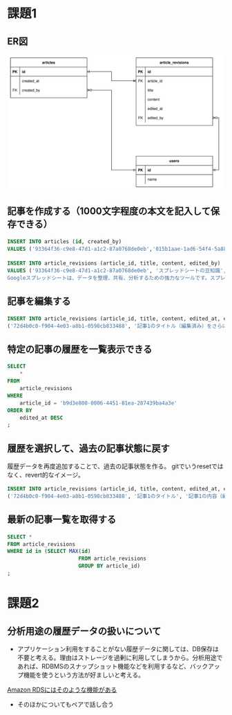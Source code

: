 # 課題1

## ER図

<img src="./images/DBモデリング5.drawio.svg">

## 記事を作成する（1000文字程度の本文を記入して保存できる）

```sql
INSERT INTO articles (id, created_by)
VALUES ('93364f36-c9e8-47d1-a1c2-87a0768de0eb','015b1aae-1ad6-54f4-5a88-7f7d85bc298f');

INSERT INTO article_revisions (article_id, title, content, edited_by)
VALUES ('93364f36-c9e8-47d1-a1c2-87a0768de0eb', 'スプレッドシートの豆知識', '
Googleスプレッドシートは、データを整理、共有、分析するための強力なツールです。スプレッドシートにデータを入力すると、そのデータを使って複雑な計算を行うことができます。スプレッドシートを開くと、新しいシートにすぐにアクセスできます。また、データをグラフやチャートなどの可視化することもできます。スプレッドシートは、共有したり、他のサービスと連携したり、他の人と共有したりすることができます。さらに、複数の人が同じデータを共有しながら作業を行えるように設計されています。Googleスプレッドシートを使うと、データを整理、共有、分析することができます。また、複数の人が同じデータを共有しながら作業を行えるようになります。さらに、データを可視化することもできます。Googleスプレッドシートはまた、他のサービスと連携したり、他の人と共有したりすることもできます。Googleスプレッドシートを使えば、データを簡単に整理、共有、分析することができます。また、他のサービスとの連携や他の人との共有も可能です。Googleスプレッドシートは、データを整理、共有、分析するのに最適なツールです。データをグラフやチャートなどの可視化することも可能なので、データをより分かりやすくすることができます。Googleスプレッドシートは、複数の人が同じデータを共有しながら作業を行うのに最適なツールです。他のサービスとの連携や他の人との共有も可能なので、協力しながら作業を行うことができます。Googleスプレッドシートを使えば、データの入力、整理、共有、分析、可視化などを簡単に行うことができます。Googleスプレッドシートは、データ管理や作業の効率化のために役立つツールです。Googleスプレッドシートを使えば、複雑なデータを整理、共有、分析、可視化することができます。また、他のサービスとの連携や他の人との共有も可能なので、協力しながら作業を行うことが可能です。Googleスプレッドシートを活用すれば、データの記録、整理、共有、分析、可視化などを行うことができます。このツールを使えば、データを効率よく管理し、分析して洞察を得ることができます。 Googleスプレッドシートは、データを管理したり、共有したり、可視化したりするのに便利なツールです。その他の便利な機能として、複数の人が同時に作業を行えるようになり、他のサービスとの連携や他の人との共有も可能になりました。Googleスプレッドシートを使えば、データを整理、共有、分析、可視化することができます。また、複数の人が同時に作業を行うことも可能です。さらに、他のサービスとの連携や他の人との共有も可能なので、より効率的な作業が可能になります。Googleスプレッドシートは、データを整理、共有、分析、可視化するのに最適なツールです。他の人と共有したり、他のサービスと連携したりすることも可能です。Googleスプレッドシートを活用すれば、データを効率的に管理し、分析して洞察を得ることができます。ぜひ、Googleスプレッドシートを使って、データを整理、共有、分析、可視化することで作業の効率化を図ってみてください！', '015b1aae-1ad6-54f4-5a88-7f7d85bc298f');
```

## 記事を編集する

```sql
INSERT INTO article_revisions (article_id, title, content, edited_at, edited_by) VALUES 
('72d4b0c0-f904-4e03-a8b1-0598cb833488', '記事1のタイトル（編集済み）をさらに編集', '記事1の内容（編集済み）をさらに編集', '2023-02-05 15:00:00', '015b1aae-1ad6-54f4-5a88-7f7d85bc298f');
```

## 特定の記事の履歴を一覧表示できる

```sql
SELECT
    *
FROM
    article_revisions
WHERE
    article_id = 'b9d3e800-0006-4451-81ea-287439ba4a3e'
ORDER BY
    edited_at DESC
;
```


## 履歴を選択して、過去の記事状態に戻す
履歴データを再度追加することで、過去の記事状態を作る。
gitでいうresetではなく、revert的なイメージ。

```sql
INSERT INTO article_revisions (article_id, title, content, edited_at, edited_by) VALUES 
('72d4b0c0-f904-4e03-a8b1-0598cb833488', '記事1のタイトル', '記事1の内容（編集済み）をさらに編集', '2023-02-06 15:00:00', '015b1aae-1ad6-54f4-5a88-7f7d85bc298f');

```

## 最新の記事一覧を取得する

```sql
SELECT *
FROM article_revisions
WHERE id in (SELECT MAX(id)
                       FROM article_revisions
                       GROUP BY article_id)
;
```


# 課題2

## 分析用途の履歴データの扱いについて

- アプリケーション利用をすることがない履歴データに関しては、DB保存は不要と考える。理由はストレージを過剰に利用してしまうから。分析用途であれば、RDBMSのスナップショット機能などを利用するなど、バックアップ機能を使うという方法が好ましいと考える。

[Amazon RDSにはそのような機能がある](https://aws.amazon.com/jp/rds/faqs/#:~:text=%E3%81%8F%E3%81%A0%E3%81%95%E3%81%84%E3%80%82-,%E8%87%AA%E5%8B%95%E5%8C%96%E3%83%90%E3%83%83%E3%82%AF%E3%82%A2%E3%83%83%E3%83%97%E3%81%A8%E3%83%87%E3%83%BC%E3%82%BF%E3%83%99%E3%83%BC%E3%82%B9%E3%82%B9%E3%83%8A%E3%83%83%E3%83%97%E3%82%B7%E3%83%A7%E3%83%83%E3%83%88,-%E8%87%AA%E5%8B%95%E5%8C%96%E3%83%90%E3%83%83%E3%82%AF%E3%82%A2%E3%83%83%E3%83%97%E3%81%A8)


- そのほかについてもペアで話し合う


